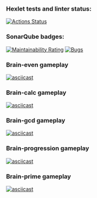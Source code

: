 ### Hexlet tests and linter status:
[![Actions Status](https://github.com/Ja0nix/python-project-49/actions/workflows/hexlet-check.yml/badge.svg)](https://github.com/Ja0nix/python-project-49/actions)

### SonarQube badges:
[![Maintainability Rating](https://sonarcloud.io/api/project_badges/measure?project=Ja0nix_python-project-49&metric=sqale_rating)](https://sonarcloud.io/summary/new_code?id=Ja0nix_python-project-49)
[![Bugs](https://sonarcloud.io/api/project_badges/measure?project=Ja0nix_python-project-49&metric=bugs)](https://sonarcloud.io/summary/new_code?id=Ja0nix_python-project-49)


### Brain-even gameplay
[![asciicast](https://asciinema.org/a/8Fwh73KX9BYb8OBHWZ0RdLYp1.svg)](https://asciinema.org/a/8Fwh73KX9BYb8OBHWZ0RdLYp1)
### Brain-calc gameplay
[![asciicast](https://asciinema.org/a/CLXOeGG3S1pJCafOeoLAXpPhU.svg)](https://asciinema.org/a/CLXOeGG3S1pJCafOeoLAXpPhU)
### Brain-gcd gameplay
[![asciicast](https://asciinema.org/a/eo1HsOMrxsavaghVkRZrKHs8o.svg)](https://asciinema.org/a/eo1HsOMrxsavaghVkRZrKHs8o)
### Brain-progression gameplay
[![asciicast](https://asciinema.org/a/9sPmtq9KmwTAestvwphFNPFPI.svg)](https://asciinema.org/a/9sPmtq9KmwTAestvwphFNPFPI)
### Brain-prime gameplay
[![asciicast](https://asciinema.org/a/OymAqzgA4zYnaTomcirH8PVp0.svg)](https://asciinema.org/a/OymAqzgA4zYnaTomcirH8PVp0)